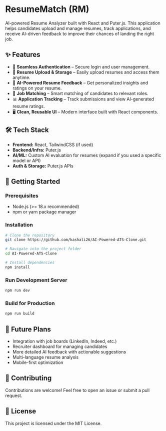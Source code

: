 # ResumeMatch (RM)

AI-powered Resume Analyzer built with React and Puter.js. This application helps candidates upload and manage resumes, track applications, and receive AI-driven feedback to improve their chances of landing the right job.

## ✨ Features

- 🔐 **Seamless Authentication** – Secure login and user management.
- 📂 **Resume Upload & Storage** – Easily upload resumes and access them anytime.
- 🤖 **AI-Powered Resume Feedback** – Get personalized insights and ratings on your resume.
- 🎯 **Job Matching** – Smart matching of candidates to relevant roles.
- 📊 **Application Tracking** – Track submissions and view AI-generated resume ratings.
- 🖥️ **Clean, Reusable UI** – Modern interface built with React components.

## 🛠️ Tech Stack

- **Frontend:** React, TailwindCSS (if used)  
- **Backend/Infra:** Puter.js  
- **AI/ML:** Custom AI evaluation for resumes (expand if you used a specific model or API)  
- **Auth & Storage:** Puter.js APIs  

## 🚀 Getting Started

### Prerequisites

- Node.js (>= 18.x recommended)  
- npm or yarn package manager  

### Installation

```bash
# Clone the repository
git clone https://github.com/kashali26/AI-Powered-ATS-Clone.git

# Navigate into the project folder
cd AI-Powered-ATS-Clone

# Install dependencies
npm install
```

### Run Development Server

```bash
npm run dev
```

### Build for Production

```bash
npm run build
```

## 🔮 Future Plans

- Integration with job boards (LinkedIn, Indeed, etc.)
- Recruiter dashboard for managing candidates
- More detailed AI feedback with actionable suggestions
- Multi-language resume analysis
- Mobile-first optimization

## 🤝 Contributing

Contributions are welcome! Feel free to open an issue or submit a pull request.

## 📜 License

This project is licensed under the MIT License.